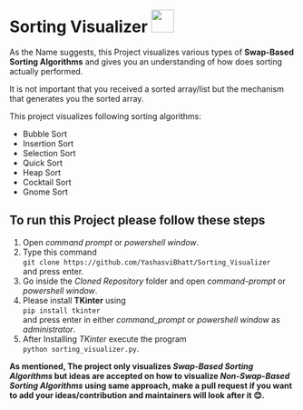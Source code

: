# Sorting Visualizer <img src="https://upload.wikimedia.org/wikipedia/commons/thumb/f/f8/Python_logo_and_wordmark.svg/1024px-Python_logo_and_wordmark.svg.png" height=40 style="margin-bottom: -15px;">
As the Name suggests, this Project visualizes various types of **Swap-Based Sorting Algorithms** and gives you an understanding of how does sorting actually performed.

It is not important that you received a sorted array/list but the mechanism that generates you the sorted array.

This project visualizes following sorting algorithms:
- Bubble Sort
- Insertion Sort
- Selection Sort
- Quick Sort
- Heap Sort
- Cocktail Sort
- Gnome Sort

## To run this Project please follow these steps

1. Open _command prompt_ or _powershell window_.
2. Type this command<br>`git clone https://github.com/YashasviBhatt/Sorting_Visualizer`<br>and press enter.
3. Go inside the _Cloned Repository_ folder and open _command-prompt_ or _powershell window_.
4. Please install **TKinter** using<br>`pip install tkinter`<br> and press enter in either _command_prompt_ or _powershell window_ as _administrator_.
5. After Installing _TKinter_ execute the program<br>`python sorting_visualizer.py`.


**As mentioned, The project only visualizes _Swap-Based Sorting Algorithms_ but ideas are accepted on how to visualize _Non-Swap-Based Sorting Algorithms_ using same approach, make a pull request if you want to add your ideas/contribution and maintainers will look after it :blush:.**